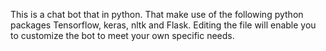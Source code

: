 This is a chat bot that in python.
That make use of the following python packages Tensorflow, keras, nltk and Flask.
Editing the file will enable you to customize the bot to meet your own specific needs.
